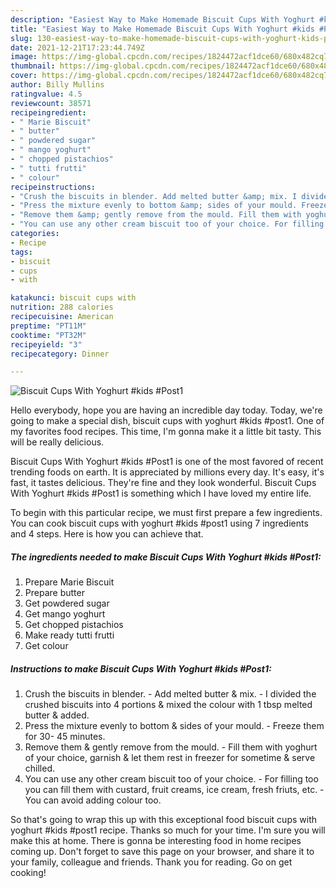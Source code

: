 ```yaml
---
description: "Easiest Way to Make Homemade Biscuit Cups With Yoghurt #kids #Post1"
title: "Easiest Way to Make Homemade Biscuit Cups With Yoghurt #kids #Post1"
slug: 130-easiest-way-to-make-homemade-biscuit-cups-with-yoghurt-kids-post1
date: 2021-12-21T17:23:44.749Z
image: https://img-global.cpcdn.com/recipes/1824472acf1dce60/680x482cq70/biscuit-cups-with-yoghurt-kids-post1-recipe-main-photo.jpg
thumbnail: https://img-global.cpcdn.com/recipes/1824472acf1dce60/680x482cq70/biscuit-cups-with-yoghurt-kids-post1-recipe-main-photo.jpg
cover: https://img-global.cpcdn.com/recipes/1824472acf1dce60/680x482cq70/biscuit-cups-with-yoghurt-kids-post1-recipe-main-photo.jpg
author: Billy Mullins
ratingvalue: 4.5
reviewcount: 38571
recipeingredient:
- " Marie Biscuit"
- " butter"
- " powdered sugar"
- " mango yoghurt"
- " chopped pistachios"
- " tutti frutti"
- " colour"
recipeinstructions:
- "Crush the biscuits in blender. Add melted butter &amp; mix. I divided the crushed biscuits into 4 portions &amp; mixed the colour with 1 tbsp melted butter &amp; added."
- "Press the mixture evenly to bottom &amp; sides of your mould. Freeze them for 30- 45 minutes."
- "Remove them &amp; gently remove from the mould. Fill them with yoghurt of your choice, garnish &amp; let them rest in freezer for sometime &amp; serve chilled."
- "You can use any other cream biscuit too of your choice. For filling too you can fill them with custard, fruit creams, ice cream, fresh friuts, etc. You can avoid adding colour too."
categories:
- Recipe
tags:
- biscuit
- cups
- with

katakunci: biscuit cups with 
nutrition: 288 calories
recipecuisine: American
preptime: "PT11M"
cooktime: "PT32M"
recipeyield: "3"
recipecategory: Dinner

---
```



![Biscuit Cups With Yoghurt #kids #Post1](https://img-global.cpcdn.com/recipes/1824472acf1dce60/680x482cq70/biscuit-cups-with-yoghurt-kids-post1-recipe-main-photo.jpg)

Hello everybody, hope you are having an incredible day today. Today, we're going to make a special dish, biscuit cups with yoghurt #kids #post1. One of my favorites food recipes. This time, I'm gonna make it a little bit tasty. This will be really delicious.



Biscuit Cups With Yoghurt #kids #Post1 is one of the most favored of recent trending foods on earth. It is appreciated by millions every day. It's easy, it's fast, it tastes delicious. They're fine and they look wonderful. Biscuit Cups With Yoghurt #kids #Post1 is something which I have loved my entire life.


To begin with this particular recipe, we must first prepare a few ingredients. You can cook biscuit cups with yoghurt #kids #post1 using 7 ingredients and 4 steps. Here is how you can achieve that.

<!--inarticleads1-->

##### The ingredients needed to make Biscuit Cups With Yoghurt #kids #Post1:

1. Prepare  Marie Biscuit
1. Prepare  butter
1. Get  powdered sugar
1. Get  mango yoghurt
1. Get  chopped pistachios
1. Make ready  tutti frutti
1. Get  colour




<!--inarticleads2-->

##### Instructions to make Biscuit Cups With Yoghurt #kids #Post1:

1. Crush the biscuits in blender. - Add melted butter &amp; mix. - I divided the crushed biscuits into 4 portions &amp; mixed the colour with 1 tbsp melted butter &amp; added.
1. Press the mixture evenly to bottom &amp; sides of your mould. - Freeze them for 30- 45 minutes.
1. Remove them &amp; gently remove from the mould. - Fill them with yoghurt of your choice, garnish &amp; let them rest in freezer for sometime &amp; serve chilled.
1. You can use any other cream biscuit too of your choice. - For filling too you can fill them with custard, fruit creams, ice cream, fresh friuts, etc. - You can avoid adding colour too.




So that's going to wrap this up with this exceptional food biscuit cups with yoghurt #kids #post1 recipe. Thanks so much for your time. I'm sure you will make this at home. There is gonna be interesting food in home recipes coming up. Don't forget to save this page on your browser, and share it to your family, colleague and friends. Thank you for reading. Go on get cooking!
